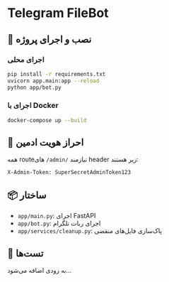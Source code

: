 # Telegram FileBot

## 💾 نصب و اجرای پروژه

### اجرای محلی
```bash
pip install -r requirements.txt
uvicorn app.main:app --reload
python app/bot.py
```

### اجرای با Docker
```bash
docker-compose up --build
```

## 🔐 احراز هویت ادمین
همه routeهای `/admin/` نیازمند header زیر هستند:
```
X-Admin-Token: SuperSecretAdminToken123
```

## 📦 ساختار
- `app/main.py`: اجرای FastAPI
- `app/bot.py`: اجرای ربات تلگرام
- `app/services/cleanup.py`: پاک‌سازی فایل‌های منقضی

## 🧪 تست‌ها
به زودی اضافه می‌شود...
